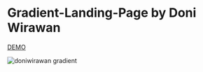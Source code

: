 # Gradient-Landing-Page by Doni Wirawan


[DEMO](https://doni-gradient-landing.netlify.app/)

![doniwirawan gradient](https://user-images.githubusercontent.com/54931717/126266056-8a90bd6a-f171-4841-ae5a-67163cdaf586.png)
